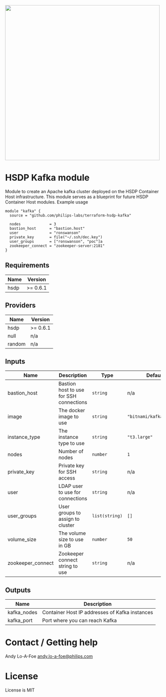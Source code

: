 <img src="https://cdn.rawgit.com/hashicorp/terraform-website/master/content/source/assets/images/logo-hashicorp.svg" width="500px">

# HSDP Kafka module

Module to create an Apache kafka cluster deployed
on the HSDP Container Host infrastructure. This module serves as a 
blueprint for future HSDP Container Host modules. Example usage

```hcl
module "kafka" {
  source = "github.com/philips-labs/terraform-hsdp-kafka"

  nodes             = 3
  bastion_host      = "bastion.host"
  user              = "ronswanson"
  private_key       = file("~/.ssh/dec.key")
  user_groups       = ["ronswanson", "poc"]a
  zookeeper_connect = "zookeeper-server:2181"
}
```

## Requirements

| Name | Version |
|------|---------|
| hsdp | >= 0.6.1 |

## Providers

| Name | Version |
|------|---------|
| hsdp | >= 0.6.1 |
| null | n/a |
| random | n/a |

## Inputs

| Name | Description | Type | Default | Required |
|------|-------------|------|---------|:--------:|
| bastion\_host | Bastion host to use for SSH connections | `string` | n/a | yes |
| image | The docker image to use | `string` | `"bitnami/kafka:latest"` | no |
| instance\_type | The instance type to use | `string` | `"t3.large"` | no |
| nodes | Number of nodes | `number` | `1` | no |
| private\_key | Private key for SSH access | `string` | n/a | yes |
| user | LDAP user to use for connections | `string` | n/a | yes |
| user\_groups | User groups to assign to cluster | `list(string)` | `[]` | no |
| volume\_size | The volume size to use in GB | `number` | `50` | no |
| zookeeper\_connect | Zookeeper connect string to use | `string` | n/a | yes |

## Outputs

| Name | Description |
|------|-------------|
| kafka\_nodes | Container Host IP addresses of Kafka instances |
| kafka\_port | Port where you can reach Kafka |


# Contact / Getting help

Andy Lo-A-Foe <andy.lo-a-foe@philips.com>

# License

License is MIT
